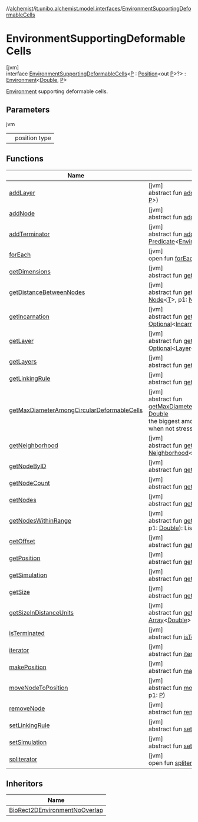 //[alchemist](../../../index.md)/[it.unibo.alchemist.model.interfaces](../index.md)/[EnvironmentSupportingDeformableCells](index.md)

# EnvironmentSupportingDeformableCells

[jvm]\
interface [EnvironmentSupportingDeformableCells](index.md)<[P](index.md) : [Position](../-position/index.md)<out [P](../../it.unibo.alchemist.model.implementations.reactions/-biochemical-reaction-builder/index.md)>?> : [Environment](../-environment/index.md)<[Double](https://docs.oracle.com/javase/8/docs/api/java/lang/Double.html), [P](../../it.unibo.alchemist.model.implementations.reactions/-biochemical-reaction-builder/index.md)> 

[Environment](../-environment/index.md) supporting deformable cells.

## Parameters

jvm

| | |
|---|---|
| <P> | position type |

## Functions

| Name | Summary |
|---|---|
| [addLayer](../-environment/add-layer.md) | [jvm]<br>abstract fun [addLayer](../-environment/add-layer.md)(p: [Molecule](../-molecule/index.md), p1: [Layer](../-layer/index.md)<[T](../../it.unibo.alchemist.model.implementations.conditions/-generic-molecule-present/index.md), [P](../../it.unibo.alchemist.model.implementations.reactions/-biochemical-reaction-builder/index.md)>) |
| [addNode](../-environment/add-node.md) | [jvm]<br>abstract fun [addNode](../-environment/add-node.md)(p: [Node](../-node/index.md)<[T](../../it.unibo.alchemist.model.implementations.conditions/-generic-molecule-present/index.md)>, p1: [P](../../it.unibo.alchemist.model.implementations.reactions/-biochemical-reaction-builder/index.md)) |
| [addTerminator](../-environment/add-terminator.md) | [jvm]<br>abstract fun [addTerminator](../-environment/add-terminator.md)(p: [Predicate](https://docs.oracle.com/javase/8/docs/api/java/util/function/Predicate.html)<[Environment](../-environment/index.md)<[T](../../it.unibo.alchemist.model.implementations.conditions/-generic-molecule-present/index.md), [P](../../it.unibo.alchemist.model.implementations.reactions/-biochemical-reaction-builder/index.md)>>) |
| [forEach](../../it.unibo.alchemist.expressions.implementations/-list-tree-node/index.md#-655675525%2FFunctions%2F-267951372) | [jvm]<br>open fun [forEach](../../it.unibo.alchemist.expressions.implementations/-list-tree-node/index.md#-655675525%2FFunctions%2F-267951372)(action: [Consumer](https://docs.oracle.com/javase/8/docs/api/java/util/function/Consumer.html)<out [Any](https://kotlinlang.org/api/latest/jvm/stdlib/kotlin/-any/index.html)>) |
| [getDimensions](../-environment/get-dimensions.md) | [jvm]<br>abstract fun [getDimensions](../-environment/get-dimensions.md)(): [Int](https://kotlinlang.org/api/latest/jvm/stdlib/kotlin/-int/index.html) |
| [getDistanceBetweenNodes](../-environment/get-distance-between-nodes.md) | [jvm]<br>abstract fun [getDistanceBetweenNodes](../-environment/get-distance-between-nodes.md)(p: [Node](../-node/index.md)<[T](../../it.unibo.alchemist.model.implementations.conditions/-generic-molecule-present/index.md)>, p1: [Node](../-node/index.md)<[T](../../it.unibo.alchemist.model.implementations.conditions/-generic-molecule-present/index.md)>): [Double](https://kotlinlang.org/api/latest/jvm/stdlib/kotlin/-double/index.html) |
| [getIncarnation](../-environment/get-incarnation.md) | [jvm]<br>abstract fun [getIncarnation](../-environment/get-incarnation.md)(): [Optional](https://docs.oracle.com/javase/8/docs/api/java/util/Optional.html)<[Incarnation](../-incarnation/index.md)<[T](../../it.unibo.alchemist.model.implementations.conditions/-generic-molecule-present/index.md), [P](../../it.unibo.alchemist.model.implementations.reactions/-biochemical-reaction-builder/index.md)>> |
| [getLayer](../-environment/get-layer.md) | [jvm]<br>abstract fun [getLayer](../-environment/get-layer.md)(p: [Molecule](../-molecule/index.md)): [Optional](https://docs.oracle.com/javase/8/docs/api/java/util/Optional.html)<[Layer](../-layer/index.md)<[T](../../it.unibo.alchemist.model.implementations.conditions/-generic-molecule-present/index.md), [P](../../it.unibo.alchemist.model.implementations.reactions/-biochemical-reaction-builder/index.md)>> |
| [getLayers](../-environment/get-layers.md) | [jvm]<br>abstract fun [getLayers](../-environment/get-layers.md)(): ListSet<[Layer](../-layer/index.md)<[T](../../it.unibo.alchemist.model.implementations.conditions/-generic-molecule-present/index.md), [P](../../it.unibo.alchemist.model.implementations.reactions/-biochemical-reaction-builder/index.md)>> |
| [getLinkingRule](../-environment/get-linking-rule.md) | [jvm]<br>abstract fun [getLinkingRule](../-environment/get-linking-rule.md)(): [LinkingRule](../-linking-rule/index.md)<[T](../../it.unibo.alchemist.model.implementations.conditions/-generic-molecule-present/index.md), [P](../../it.unibo.alchemist.model.implementations.reactions/-biochemical-reaction-builder/index.md)> |
| [getMaxDiameterAmongCircularDeformableCells](get-max-diameter-among-circular-deformable-cells.md) | [jvm]<br>abstract fun [getMaxDiameterAmongCircularDeformableCells](get-max-diameter-among-circular-deformable-cells.md)(): [Double](https://kotlinlang.org/api/latest/jvm/stdlib/kotlin/-double/index.html)<br>the biggest among the deformable cell's diameter, when not stressed. |
| [getNeighborhood](../-environment/get-neighborhood.md) | [jvm]<br>abstract fun [getNeighborhood](../-environment/get-neighborhood.md)(p: [Node](../-node/index.md)<[T](../../it.unibo.alchemist.model.implementations.conditions/-generic-molecule-present/index.md)>): [Neighborhood](../-neighborhood/index.md)<[T](../../it.unibo.alchemist.model.implementations.conditions/-generic-molecule-present/index.md)> |
| [getNodeByID](../-environment/get-node-by-i-d.md) | [jvm]<br>abstract fun [getNodeByID](../-environment/get-node-by-i-d.md)(p: [Int](https://kotlinlang.org/api/latest/jvm/stdlib/kotlin/-int/index.html)): [Node](../-node/index.md)<[T](../../it.unibo.alchemist.model.implementations.conditions/-generic-molecule-present/index.md)> |
| [getNodeCount](../-environment/get-node-count.md) | [jvm]<br>abstract fun [getNodeCount](../-environment/get-node-count.md)(): [Int](https://kotlinlang.org/api/latest/jvm/stdlib/kotlin/-int/index.html) |
| [getNodes](../-environment/get-nodes.md) | [jvm]<br>abstract fun [getNodes](../-environment/get-nodes.md)(): ListSet<[Node](../-node/index.md)<[T](../../it.unibo.alchemist.model.implementations.conditions/-generic-molecule-present/index.md)>> |
| [getNodesWithinRange](../-environment/get-nodes-within-range.md) | [jvm]<br>abstract fun [getNodesWithinRange](../-environment/get-nodes-within-range.md)(p: [Node](../-node/index.md)<[T](../../it.unibo.alchemist.model.implementations.conditions/-generic-molecule-present/index.md)>, p1: [Double](https://kotlinlang.org/api/latest/jvm/stdlib/kotlin/-double/index.html)): ListSet<[Node](../-node/index.md)<[T](../../it.unibo.alchemist.model.implementations.conditions/-generic-molecule-present/index.md)>> |
| [getOffset](../-environment/get-offset.md) | [jvm]<br>abstract fun [getOffset](../-environment/get-offset.md)(): [Array](https://kotlinlang.org/api/latest/jvm/stdlib/kotlin/-array/index.html)<[Double](https://kotlinlang.org/api/latest/jvm/stdlib/kotlin/-double/index.html)> |
| [getPosition](../-environment/get-position.md) | [jvm]<br>abstract fun [getPosition](../-environment/get-position.md)(p: [Node](../-node/index.md)<[T](../../it.unibo.alchemist.model.implementations.conditions/-generic-molecule-present/index.md)>): [P](../../it.unibo.alchemist.model.implementations.reactions/-biochemical-reaction-builder/index.md) |
| [getSimulation](../-environment/get-simulation.md) | [jvm]<br>abstract fun [getSimulation](../-environment/get-simulation.md)(): [Simulation](../../it.unibo.alchemist.core.interfaces/-simulation/index.md)<[T](../../it.unibo.alchemist.model.implementations.conditions/-generic-molecule-present/index.md), [P](../../it.unibo.alchemist.model.implementations.reactions/-biochemical-reaction-builder/index.md)> |
| [getSize](../-environment/get-size.md) | [jvm]<br>abstract fun [getSize](../-environment/get-size.md)(): [Array](https://kotlinlang.org/api/latest/jvm/stdlib/kotlin/-array/index.html)<[Double](https://kotlinlang.org/api/latest/jvm/stdlib/kotlin/-double/index.html)> |
| [getSizeInDistanceUnits](../-environment/get-size-in-distance-units.md) | [jvm]<br>abstract fun [getSizeInDistanceUnits](../-environment/get-size-in-distance-units.md)(): [Array](https://kotlinlang.org/api/latest/jvm/stdlib/kotlin/-array/index.html)<[Double](https://kotlinlang.org/api/latest/jvm/stdlib/kotlin/-double/index.html)> |
| [isTerminated](../-environment/is-terminated.md) | [jvm]<br>abstract fun [isTerminated](../-environment/is-terminated.md)(): [Boolean](https://kotlinlang.org/api/latest/jvm/stdlib/kotlin/-boolean/index.html) |
| [iterator](../../it.unibo.alchemist.loader.variables/-arbitrary-variable/index.md#-1606146105%2FFunctions%2F-267951372) | [jvm]<br>abstract fun [iterator](../../it.unibo.alchemist.loader.variables/-arbitrary-variable/index.md#-1606146105%2FFunctions%2F-267951372)(): [Iterator](https://docs.oracle.com/javase/8/docs/api/java/util/Iterator.html)<[T](../../it.unibo.alchemist.model.implementations.conditions/-generic-molecule-present/index.md)> |
| [makePosition](../-environment/make-position.md) | [jvm]<br>abstract fun [makePosition](../-environment/make-position.md)(p: [Array](https://kotlinlang.org/api/latest/jvm/stdlib/kotlin/-array/index.html)<[Number](https://docs.oracle.com/javase/8/docs/api/java/lang/Number.html)>): [P](../../it.unibo.alchemist.model.implementations.reactions/-biochemical-reaction-builder/index.md) |
| [moveNodeToPosition](../-environment/move-node-to-position.md) | [jvm]<br>abstract fun [moveNodeToPosition](../-environment/move-node-to-position.md)(p: [Node](../-node/index.md)<[T](../../it.unibo.alchemist.model.implementations.conditions/-generic-molecule-present/index.md)>, p1: [P](../../it.unibo.alchemist.model.implementations.reactions/-biochemical-reaction-builder/index.md)) |
| [removeNode](../-environment/remove-node.md) | [jvm]<br>abstract fun [removeNode](../-environment/remove-node.md)(p: [Node](../-node/index.md)<[T](../../it.unibo.alchemist.model.implementations.conditions/-generic-molecule-present/index.md)>) |
| [setLinkingRule](../-environment/set-linking-rule.md) | [jvm]<br>abstract fun [setLinkingRule](../-environment/set-linking-rule.md)(p: [LinkingRule](../-linking-rule/index.md)<[T](../../it.unibo.alchemist.model.implementations.conditions/-generic-molecule-present/index.md), [P](../../it.unibo.alchemist.model.implementations.reactions/-biochemical-reaction-builder/index.md)>) |
| [setSimulation](../-environment/set-simulation.md) | [jvm]<br>abstract fun [setSimulation](../-environment/set-simulation.md)(p: [Simulation](../../it.unibo.alchemist.core.interfaces/-simulation/index.md)<[T](../../it.unibo.alchemist.model.implementations.conditions/-generic-molecule-present/index.md), [P](../../it.unibo.alchemist.model.implementations.reactions/-biochemical-reaction-builder/index.md)>) |
| [spliterator](../../it.unibo.alchemist.expressions.implementations/-list-tree-node/index.md#-677603448%2FFunctions%2F-267951372) | [jvm]<br>open fun [spliterator](../../it.unibo.alchemist.expressions.implementations/-list-tree-node/index.md#-677603448%2FFunctions%2F-267951372)(): [Spliterator](https://docs.oracle.com/javase/8/docs/api/java/util/Spliterator.html)<[T](../../it.unibo.alchemist.model.implementations.conditions/-generic-molecule-present/index.md)> |

## Inheritors

| Name |
|---|
| [BioRect2DEnvironmentNoOverlap](../../it.unibo.alchemist.model.implementations.environments/-bio-rect2-d-environment-no-overlap/index.md) |
